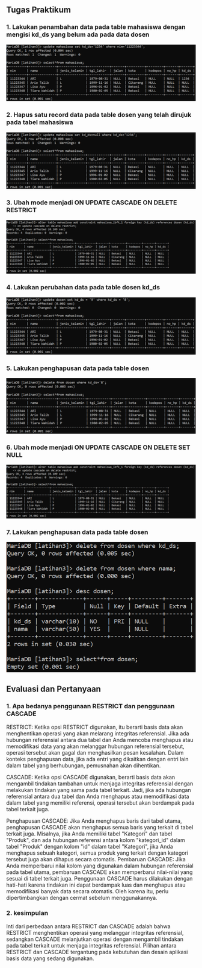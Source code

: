 ## **Tugas Praktikum**

### 1. Lakukan penambahan data pada table mahasiswa dengan mengisi kd_ds yang belum ada pada data dosen

![1](foto/a1.png)

### 2. Hapus satu record data pada table dosen yang telah dirujuk pada tabel mahasiswa

![2](foto/a2.png)

### 3. Ubah mode menjadi ON UPDATE CASCADE ON DELETE RESTRICT

![3](foto/a3-6.png)

### 4. Lakukan perubahan data pada table dosen kd_ds

![4](foto/a4.png)

### 5. Lakukan penghapusan data pada table dosen

![5](foto/a5.png)

### 6. Ubah mode menjadi ON UPDATE CASCADE ON DELETE SET NULL

![6](foto/a3-6.png)

###  7. Lakukan penghapusan data pada table dosen

![7](foto/a7.png)

## Evaluasi dan Pertanyaan

### 1. Apa bedanya penggunaan RESTRICT dan penggunaan CASCADE

RESTRICT: 
Ketika opsi RESTRICT digunakan, itu berarti basis data akan menghentikan operasi yang akan melarang integritas referensial. Jika ada hubungan referensial antara dua tabel dan Anda mencoba menghapus atau memodifikasi data yang akan melanggar hubungan referensial tersebut, operasi tersebut akan gagal dan menghasilkan pesan kesalahan. Dalam konteks penghapusan data, jika ada entri yang dikaitkan dengan entri lain dalam tabel yang berhubungan, pemusnahan akan dihentikan.

CASCADE:
Ketika opsi CASCADE digunakan, berarti basis data akan mengambil tindakan tambahan untuk menjaga integritas referensial dengan melakukan tindakan yang sama pada tabel terkait. Jadi, jika ada hubungan referensial antara dua tabel dan Anda menghapus atau memodifikasi data dalam tabel yang memiliki referensi, operasi tersebut akan berdampak pada tabel terkait juga.

Penghapusan CASCADE: Jika Anda menghapus baris dari tabel utama, penghapusan CASCADE akan menghapus semua baris yang terkait di tabel terkait juga. Misalnya, jika Anda memiliki tabel "Kategori" dan tabel "Produk", dan ada hubungan referensi antara kolom "kategori_id" dalam tabel "Produk" dengan kolom "id" dalam tabel "Kategori", jika Anda menghapus sebuah kategori, semua produk yang terkait dengan kategori tersebut juga akan dihapus secara otomatis.
Pembaruan CASCADE: Jika Anda memperbarui nilai kolom yang digunakan dalam hubungan referensial pada tabel utama, pembaruan CASCADE akan memperbarui nilai-nilai yang sesuai di tabel terkait juga.
Penggunaan CASCADE harus dilakukan dengan hati-hati karena tindakan ini dapat berdampak luas dan menghapus atau memodifikasi banyak data secara otomatis. Oleh karena itu, perlu dipertimbangkan dengan cermat sebelum menggunakannya.

### 2. kesimpulan

Inti dari perbedaan antara RESTRICT dan CASCADE adalah bahwa RESTRICT menghentikan operasi yang melanggar integritas referensial, sedangkan CASCADE melanjutkan operasi dengan mengambil tindakan pada tabel terkait untuk menjaga integritas referensial. Pilihan antara RESTRICT dan CASCADE tergantung pada kebutuhan dan desain aplikasi basis data yang sedang digunakan.